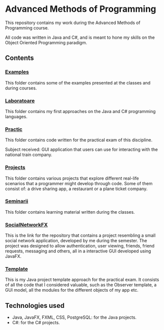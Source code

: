 # Advanced Methods of Programming

This repository contains my work during the Advanced Methods of Programming course.

All code was written in Java and C#, and is meant to hone my skills on the Object Oriented Programming paradigm.

## Contents

### [Examples](https://github.com/culbec/MAP/tree/main/Examples)

This folder contains some of the examples presented at the classes and during courses.

### [Laboratoare](https://github.com/culbec/MAP/tree/main/Laboratoare)

This folder contains my first approaches on the Java and C# programming languages.

### [Practic](https://github.com/culbec/MAP/tree/main/Practic)

This folder contains code written for the practical exam of this discipline.

Subject received: GUI application that users can use for interacting with the national train company.

### [Projects](https://github.com/culbec/MAP/tree/main/Projects)

This folder contains various projects that explore different real-life scenarios that a programmer might develop through code. Some of them consist of: a drive sharing app, a restaurant or a plane ticket company.

### [Seminarii](https://github.com/culbec/MAP/tree/main/Seminarii)

This folder contains learning material written during the classes.

### [SocialNetworkFX](https://github.com/culbec/SocialNetworkFX)

This is the link for the repository that contains a project resembling a small social network application, developed by me during the semester. The project was designed to allow authentication, user viewing, friends, friend requests, messaging and others, all in a interactive GUI developed using JavaFX.

### [Template](https://github.com/culbec/JavaTemplate)

This is my Java project template approach for the practical exam. It consists of all the code that I considered valuable, such as the Observer template, a GUI model, all the modules for the different objects of my app etc.

## Technologies used

- Java, JavaFX, FXML, CSS, PostgreSQL: for the Java projects.
- C#: for the C# projects.